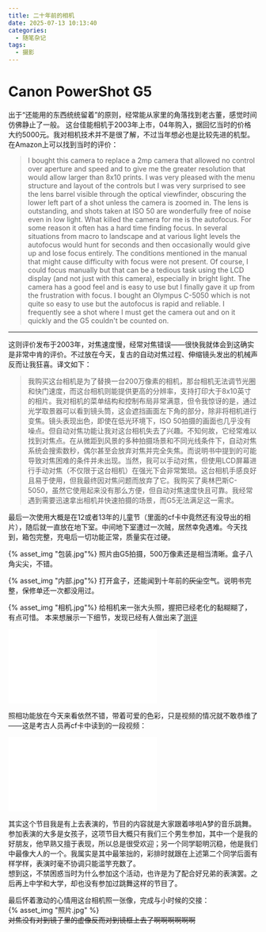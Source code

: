 ```yaml
---
title: 二十年前的相机
date: 2025-07-13 10:13:40
categories:
  - 随笔杂记  
tags:
  - 摄影
---
```

# Canon PowerShot G5

出于“还能用的东西统统留着”的原则，经常能从家里的角落找到老古董，感觉时间仿佛静止了一般。
这台佳能相机于2003年上市，04年购入，据回忆当时的价格大约5000元。我对相机技术并不是很了解，不过当年想必也是比较先进的机型。在Amazon上可以找到当时的评价：

> I bought this camera to replace a 2mp camera that allowed no control over aperture and speed and to give me the greater resolution that would allow larger than 8x10 prints. I was very pleased with the menu structure and layout of the controls but I was very surprised to see the lens barrel visible through the optical viewfinder, obscuring the lower left part of a shot unless the camera is zoomed in. The lens is outstanding, and shots taken at ISO 50 are wonderfully free of noise even in low light. What killed the camera for me is the autofocus. For some reason it often has a hard time finding focus. In several situations from macro to landscape and at various light levels the autofocus would hunt for seconds and then occasionally would give up and lose focus entirely. The conditions mentioned in the manual that might cause difficulty with focus were not present. Of course, I could focus manually but that can be a tedious task using the LCD display (and not just with this camera), especially in bright light. The camera has a good feel and is easy to use but I finally gave it up from the frustration with focus. I bought an Olympus C-5050 which is not quite so easy to use but the autofocus is rapid and reliable. I frequently see a shot where I must get the camera out and on it quickly and the G5 couldn't be counted on.

---

这则评价发布于2003年，对焦速度慢，经常对焦错误——很快我就体会到这确实是非常中肯的评价。不过放在今天，复古的自动对焦过程、伸缩镜头发出的机械声反而让我狂喜。译文如下：

> 我购买这台相机是为了替换一台200万像素的相机，那台相机无法调节光圈和快门速度，而这台相机则能提供更高的分辨率，支持打印大于8x10英寸的相片。我对相机的菜单结构和控制布局非常满意，但令我惊讶的是，通过光学取景器可以看到镜头筒，这会遮挡画面左下角的部分，除非将相机进行变焦。镜头表现出色，即使在低光环境下，ISO 50拍摄的画面也几乎没有噪点。但自动对焦功能让我对这台相机失去了兴趣。不知何故，它经常难以找到对焦点。在从微距到风景的多种拍摄场景和不同光线条件下，自动对焦系统会搜索数秒，偶尔甚至会放弃对焦并完全失焦。而说明书中提到的可能导致对焦困难的条件并未出现。当然，我可以手动对焦，但使用LCD屏幕进行手动对焦（不仅限于这台相机）在强光下会非常繁琐。这台相机手感良好且易于使用，但我最终因对焦问题而放弃了它。我购买了奥林巴斯C-5050，虽然它使用起来没有那么方便，但自动对焦速度快且可靠。我经常遇到需要迅速拿出相机并快速拍摄的场景，而G5无法满足这一需求。

最后一次使用大概是在12或者13年的儿童节（里面的cf卡中竟然还有没导出的相片），随后就一直放在地下室。中间地下室遭过一次贼，居然幸免遇难。今天找到，箱包完整，充电后一切功能正常，质量实在过硬。

{% asset_img "包装.jpg"%}
照片由G5拍摄，500万像素还是相当清晰。盒子八角尖尖，不错。

{% asset_img "内部.jpg"%}
打开盒子，还能闻到十年前的~~灰尘~~空气。说明书完整，保修单还一次都没用过。

{% asset_img "相机.jpg"%}
给相机来一张大头照，握把已经老化的黏糊糊了，有点可惜。
本来想展示一下细节，发现已经有人做出来了[测评](https://www.bilibili.com/video/BV1He4y1h7Ee/?spm_id_from=333.337.search-card.all.click&vd_source=afec0ec631ec084a74fcdd3c2f49a6ab)

<iframe src="//player.bilibili.com/player.html?isOutside=true&aid=560256914&bvid=BV1He4y1h7Ee&cid=826868209&p=1" scrolling="no" border="0" frameborder="no" framespacing="0" allowfullscreen="true" autoplay=false></iframe>

照相功能放在今天来看依然不错，带着可爱的色彩，只是视频的情况就不敢恭维了——这是考古人员再cf卡中读到的一段视频：  

<iframe src="//player.bilibili.com/player.html?isOutside=true&aid=114846385315535&bvid=BV1hUuPzBE2Q&cid=31019304770&p=1" scrolling="no" border="0" frameborder="no" framespacing="0" allowfullscreen="true" autoplay=false></iframe>

其实这个节目我是有上去表演的，节目的内容就是大家跟着哆啦A梦的音乐跳舞。参加表演的大多是女孩子，这项节目大概只有我们三个男生参加，其中一个是我的好朋友，他早熟又擅于表现，所以总是很受欢迎；另一个同学聪明沉稳，他是我们中最像大人的一个。我属实是其中最笨拙的，彩排时就跟在上述第二个同学后面有样学样，表演时毫不协调只能滥竽充数了。     
想到这，不禁困惑当时为什么参加这个活动，也许是为了配合好兄弟的表演罢。之后再上中学和大学，却也没有参加过跳舞这样的节目了。     

最后怀着激动的心情用这台相机照一张像，完成与小时候的交接：  
{% asset_img "照片.jpg" %}  
~~对焦没有对到镜子里的虚像反而对到镜框上去了啊啊啊啊啊啊~~  